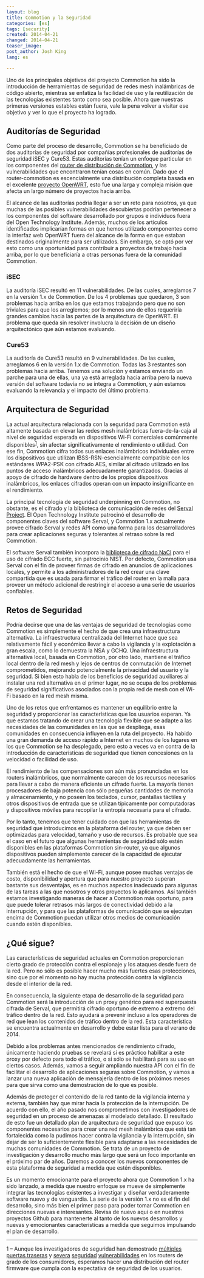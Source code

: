 ```yaml
---
layout: blog
title: Commotion y la Seguridad
categories: [es]
tags: [security]
created: 2014-04-21
changed: 2014-04-21
teaser_image: 
post_author: Josh King
lang: es

---
```

Uno de los principales objetivos del proyecto Commotion ha sido la introducción de herramientas de seguridad de redes mesh inalámbricas de código abierto, mientras se enfatiza la facilidad de uso y la reutilización de las tecnologías existentes tanto como sea posible. Ahora que nuestras primeras versiones estables están fuera, vale la pena volver a visitar ese objetivo y ver lo que el proyecto ha logrado.<!--more-->

## Auditorías de Seguridad

Como parte del proceso de desarrollo, Commotion se ha beneficiado de dos auditorías de seguridad por compañías profesionales de auditorías de seguridad iSEC y Cure53. Estas auditorías tenían un enfoque particular en los componentes del <a href="https://github.com/opentechinstitute/commotion-router" target="_blank">router de distribución de Commotion</a>, y las vulnerabilidades que encontraron tenían cosas en común. Dado que el router-commotion es escencialmente una distribución completa basada en el excelente <a href="https://openwrt.org/" target="_blank">proyecto OpenWRT</a>, esto fue una larga y compleja misión que afecta un largo número de proyectos hacia arriba. 

El alcance de las auditorías podría llegar a ser un reto para nosotros, ya que muchas  de las posibles vulnerabilidades descubiertas podrían pertenecer a los componentes del software desarrollado por grupos e individuos fuera del Open Technology Institute. Además, muchos de los artículos identificados implicarían formas en que hemos utilizado componentes como la interfaz web OpenWRT fuera del alcance de la forma en que estaban destinados originalmente para ser utilizados. Sin embargo, se optó por ver esto como una oportunidad para contribuir a proyectos de trabajo hacia arriba, por lo que beneficiaría a otras personas fuera de la comunidad Commotion.

### iSEC

La auditoría iSEC resultó en 11 vulnerabilidades. De las cuales, arreglamos 7 en la versión 1.x de Commotion. De los 4 problemas que quedaron, 3 son problemas hacia arriba en los que estamos trabajando pero que no son triviales para que los arreglemos; por lo menos uno de ellos requeriría grandes cambios hacia las partes de la arquitectura de OpenWRT. El problema que queda sin resolver involucra la decisión de un diseño arquitectónico que aún estamos evaluando.

### Cure53

La auditoría de Cure53 resultó en 9 vulnerabilidades. De las cuales, arreglamos 6 en la versión 1.x de Commotion. Todas las 3 restantes son problemas hacia arriba. Tenemos una solución y estamos enviando un parche para una de ellas, una ya está arreglada hacia arriba pero la nueva versión del software todavía no se integra a Commotion, y aún estamos evaluando la relevancia y el impacto del último problema.

## Arquitectura de Seguridad

La actual arquitectura relacionada con la seguridad para Commotion está altamente basada en elevar las redes mesh inalámbricas fuera-de-la-caja al nivel de seguridad esperada en dispositivos Wi-Fi comerciales comúnmente disponibles<sup><a href="#footnote1">1</a></sup>, sin afectar significativamente el rendimiento o utilidad. Con ese fin, Commotion cifra todos sus enlaces inalámbricos individuales entre los dispositivos que utilizan IBSS-RSN-esencialmente compatible con los estándares WPA2-PSK con cifrado AES, similar al cifrado utilizado en los puntos de acceso inalámbricos adecuadamente garantizados. Gracias al apoyo de cifrado de hardware dentro de los propios dispositivos inalámbricos, los enlaces cifrados operan con un impacto insignificante en el rendimiento. 

La principal tecnología de seguridad underpinning en Commotion, no obstante, es el cifrado y la biblioteca de comunicación de redes del <a href="http://servalproject.org/" target="_blank">Serval Project</a>. El Open Technology Institute patrocinó el desarrollo de componentes claves del software Serval, y Commotion 1.x actualmente provee cifrado Serval y redes API como una forma para los desarrolladores para crear aplicaciones seguras y tolerantes al retraso sobre la red Commotion. 

El software Serval también incorpora la <a href="http://nacl.cr.yp.to/" target="_blank">biblioteca de cifrado NaCl</a> para el uso de cifrado ECC fuerte, sin patrocinio NIST. Por defecto, Commotion usa Serval con el fin de proveer firmas de cifrado en anuncios de aplicaciones locales, y permite a los administradores de la red crear una clave compartida que es usada para firmar el tráfico del router en la malla para proveer un método adicional de restringir el acceso a una serie de usuarios confiables.

## Retos de Seguridad

Podría decirse que una de las ventajas de seguridad de tecnologías como Commotion es simplemente el hecho de que crea una infraestructura alternativa. La infraestructura centralizada del Internet hace que sea relativamente fácil y económico llevar a cabo la vigilancia y la explotación a gran escala, como lo demuestra la NSA y GCHQ. Una infraestructura alternativa local, basada en Commotion, por otro lado, mantiene el tráfico local dentro de la red mesh y lejos de centros de conmutación de Internet comprometidos, mejorando potencialmente la privacidad del usuario y la seguridad. Si bien esto habla de los beneficios de seguridad auxiliares al instalar una red alternativa en el primer lugar, no se ocupa de los problemas de seguridad significativos asociados con la propia red de mesh con el Wi-Fi basado en la red mesh misma.

Uno de los retos que enfrentamos es mantener un equilibrio entre la seguridad y proporcionar las características que los usuarios esperan. Ya que estamos tratando de crear una tecnología flexible que se adapte a las necesidades de las comunidades en las que se despliega, esas comunidades en consecuencia influyen en la ruta del proyecto. Ha habido una gran demanda de acceso rápido a Internet en muchos de los lugares en los que Commotion se ha desplegado, pero esto a veces va en contra de la introducción de características de seguridad que tienen concesiones en la velocidad o facilidad de uso.

El rendimiento de las compensaciones son aún más pronunciadas en los routers inalámbricos, que normalmente carecen de los recursos necesarios para llevar a cabo de manera eficiente un cifrado fuerte. La mayoría tienen procesadores de baja potencia con sólo pequeñas cantidades de memoria y almacenamiento, y no poseen los teclados, cursor, pantallas táctiles y otros dispositivos de entrada que se utilizan típicamente por computadoras y dispositivos móviles para recopilar la entropía necesaria para el cifrado.

Por lo tanto, tenemos que tener cuidado con que las herramientas de seguridad que introducimos en la plataforma del router, ya que deben ser optimizadas para velocidad, tamaño y uso de recursos. Es probable que sea el caso en el futuro que algunas herramientas de seguridad sólo estén disponibles en las plataformas Commotion sin-router, ya que algunos dispositivos pueden simplemente carecer de la capacidad de ejecutar adecuadamente las herramientas.


También está el hecho de que el Wi-Fi, aunque posee muchas ventajas de costo, disponibilidad y apertura que para nuestro proyecto superan bastante sus desventajas, es en muchos aspectos inadecuado para algunas de las tareas a las que nosotros y otros proyectos lo aplicamos. Así también estamos investigando maneras de hacer a Commotion más oportuno, para que puede tolerar retrasos más largos de conectividad debido a la interrupción, y para que las plataformas de comunicación que se ejecutan encima de Commotion puedan utilizar otros medios de comunicación cuando estén disponibles.

## ¿Qué sigue?

Las características de seguridad actuales en Commotion proporcionan cierto grado de protección contra el espionaje y los ataques desde fuera de la red. Pero no sólo es posible hacer mucho más fuertes esas protecciones, sino que por el momento no hay mucha protección contra la vigilancia desde el interior de la red. 


En consecuencia, la siguiente etapa de desarrollo de la seguridad para Commotion será la introducción de un proxy genérico para red superpuesta cifrada de Serval, que permitirá cifrado oportuno de extremo a extremo del tráfico dentro de la red. Esto ayudará a prevenir incluso a los operadores de red que lean los contenidos de tráfico dentro de la red. Esta característica se encuentra actualmente en desarrollo y debe estar lista para el verano de 2014. 

Debido a los problemas antes mencionados de rendimiento cifrado, únicamente haciendo pruebas se revelará si es práctico habilitar a este proxy por defecto para todo el tráfico, o si sólo se habilitará para su uso en ciertos casos. Además, vamos a seguir ampliando nuestra API con el fin de facilitar el desarrollo de aplicaciones seguras sobre Commotion, y vamos a lanzar una nueva aplicación de mensajería dentro de los próximos meses para que sirva como una demostración de lo que es posible.

Además de proteger el contenido de la red tanto de la vigilancia interna y externa, también hay que mirar hacia la protección de la interrupción. De acuerdo con ello, el año pasado nos comprometimos con investigadores de seguridad en un proceso de amenazas al modelado detallado. El resultado de esto fue un detallado plan de arquitectura de seguridad que expuso los componentes necesarios para crear una red mesh inalámbrica que está tan fortalecida como la pudimos hacer contra la vigilancia y la interrupción, sin dejar de ser lo suficientemente flexible para adaptarse a las necesidades de muchas comunidades de Commotion. Se trata de un proyecto de investigación y desarrollo mucho más largo que será un foco importante en el próximo par de años. Daremos a conocer los nuevos componentes de esta plataforma de seguridad a medida que estén disponibles.

Es un momento emocionante para el proyecto ahora que Commotion 1.x ha sido lanzado, a medida que nuestro enfoque se mueve de simplemente integrar las tecnologías existentes a investigar y diseñar verdaderamente software nuevo y de vanguardia. La serie de la versión 1.x no es el fin del desarrollo, sino más bien el primer paso para poder tomar Commotion en direcciones nuevas e interesantes. Revisa de nuevo aquí o en nuestros proyectos Github para mantenerte al tanto de los nuevos desarrollos y nuevas y emocionantes características a medida que seguimos impulsando el plan de desarrollo.

<hr>
<span id="footnote1">1 – Aunque los investigadores de seguridad han demostrado <a href="http://www.infoworld.com/d/security/backdoor-found-in-d-link-router-firmware-code-228725" target="_blank">múltiples</a> <a href="http://arstechnica.com/security/2014/01/backdoor-in-wireless-dsl-routers-lets-attacker-reset-router-get-admin/" target="_blank">puertas traseras</a> y <a href="http://www.pcworld.com/article/2057260/vulnerabilities-in-some-netgear-router-and-nas-products-open-door-to-remote-attacks.html" target="_blank">severa</a> <a href="https://threatpost.com/serious-vulnerabilities-found-popular-home-wireless-routers-040813" target="_blank">seguridad</a> <a href="http://securityevaluators.com/knowledge/case_studies/routers/soho_router_hacks.php" target="_blank">vulnerabilidades</a> en los routers de grado de los consumidores, esperamos hacer una distribución del router firmware que cumpla con la expectativa de seguridad de los usuarios.</span>
